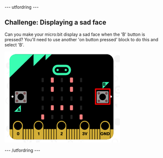 \--- utfordring \---

## Challenge: Displaying a sad face

Can you make your micro:bit display a sad face when the 'B' button is pressed? You'll need to use another 'on button pressed' block to do this and select 'B'.

![skjermbilde](images/badge-sad-emulator.png)

\--- /utfordring \---